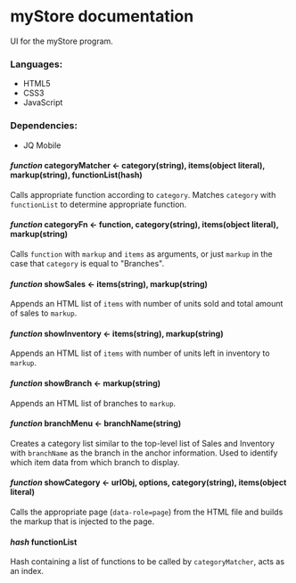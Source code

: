 # myStore documentation

UI for the myStore program. 

### Languages:
- HTML5
- CSS3
- JavaScript

### Dependencies:
- JQ Mobile

#### *function* categoryMatcher <- category(string), items(object literal), markup(string), functionList(hash)
Calls appropriate function according to `category`. Matches `category` with `functionList` to determine appropriate function.

#### *function* categoryFn <- function, category(string), items(object literal), markup(string)
Calls `function` with `markup` and `items` as arguments, or just `markup` in the case that `category` is equal to "Branches".

#### *function* showSales <- items(string), markup(string)
Appends an HTML list of `items` with number of units sold and total amount of sales to `markup`.

#### *function* showInventory <- items(string), markup(string) 
Appends an HTML list of `items` with number of units left in inventory to `markup`.

#### *function* showBranch <- markup(string)
Appends an HTML list of branches to `markup`.

#### *function* branchMenu <- branchName(string)
Creates a category list similar to the top-level list of Sales and Inventory with `branchName` as the branch in the anchor information. Used to identify which item data from which branch to display.

#### *function* showCategory <- urlObj, options, category(string), items(object literal)
Calls the appropriate page (`data-role=page`) from the HTML file and builds the markup that is injected to the page.

#### *hash* functionList
Hash containing a list of functions to be called by `categoryMatcher`, acts as an index.